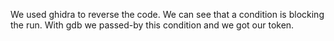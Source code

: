 We used ghidra to reverse the code.
We can see that a condition is blocking the run.
With gdb we passed-by this condition and we got our token.
